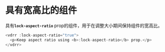 # 具有宽高比的组件

具有<b>`lock-aspect-ratio` </b> prop的组件，用于在调整大小期间保持组件的宽高比。

~~~js
<vdrr :lock-aspect-ratio="true">
  <p>Keep aspect ratio using <b>:lock-aspect-ratio</b> prop.</p>
</vdrr>
~~~

